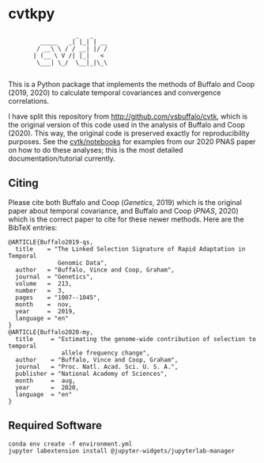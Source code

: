 # cvtkpy 


```
                   _   _    
         _____   _| |_| | __
        / __\ \ / / __| |/ /
       | (__ \ V /| |_|   < 
        \___| \_/  \__|_|\_\
                            
```

This is a Python package that implements the methods of Buffalo and Coop (2019,
2020) to calculate temporal covariances and convergence correlations. 

I have split this repository from http://github.com/vsbuffalo/cvtk, which is
the original version of this code used in the analysis of Buffalo and Coop
(2020). This way, the original code is preserved exactly for reproducibility
purposes. See the [cvtk/notebooks](http://github.com/vsbuffalo/cvtk) for
examples from our 2020 PNAS paper on how to do these analyses; this is the most
detailed documentation/tutorial currently.

## Citing 

Please cite both Buffalo and Coop (*Genetics*, 2019) which is the original
paper about temporal covariance, and Buffalo and Coop (*PNAS*, 2020) which is
the correct paper to cite for these newer methods. Here are the BibTeX entries:

```
@ARTICLE{Buffalo2019-qs,
  title    = "The Linked Selection Signature of Rapid Adaptation in Temporal
              Genomic Data",
  author   = "Buffalo, Vince and Coop, Graham",
  journal  = "Genetics",
  volume   =  213,
  number   =  3,
  pages    = "1007--1045",
  month    =  nov,
  year     =  2019,
  language = "en"
}
@ARTICLE{Buffalo2020-my,
  title     = "Estimating the genome-wide contribution of selection to temporal
               allele frequency change",
  author    = "Buffalo, Vince and Coop, Graham",
  journal   = "Proc. Natl. Acad. Sci. U. S. A.",
  publisher = "National Academy of Sciences",
  month     =  aug,
  year      =  2020,
  language  = "en"
}
```

## Required Software

    conda env create -f environment.yml
    jupyter labextension install @jupyter-widgets/jupyterlab-manager

